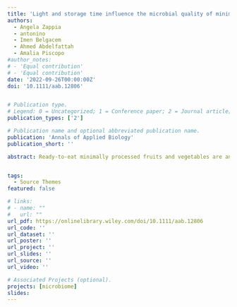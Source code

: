 ```yaml
---
title: 'Light and storage time influence the microbial quality of minimally processed rocket'
authors:
  - Angela Zappia
  - antonino
  - Imen Belgacem
  - Ahmed Abdelfattah
  - Amalia Piscopo
#author_notes:
# - 'Equal contribution'
# - 'Equal contribution'
date: '2022-09-26T00:00:00Z'
doi: '10.1111/aab.12806'


# Publication type.
# Legend: 0 = Uncategorized; 1 = Conference paper; 2 = Journal article; 3 = Preprint / Working Paper; 4 = Report; 5 = Book; 6 = Book section; 7 = Thesis; 8 = Patent
publication_types: ['2']

# Publication name and optional abbreviated publication name.
publication: 'Annals of Applied Biology'
publication_short: ''

abstract: Ready-to-eat minimally processed fruits and vegetables are an ideal substrate for the growth of microorganisms, including human pathogens and mycotoxin-producing species, which questions about their quality and safety for customers. While we are aware of the importance of production workflows in structuring the products’ microbial communities, we still know little about the factors that shape microbiomes during the timeframe products are available to customers, and beyond this timeframe. Here, we study the influence of storage light condition (light or dark) on microbiological and physico-chemical parameters of minimally processed rocket leaves at different shelf life timepoints (day the product becomes available to consumers, expiration date, three days after the expiration date). Our results suggest that the total microbial load increases from the day the product becomes available to consumers, to the expiry date, and after the product's expiration. However, when studying the composition of the fungal microbiome, we did not observe significant changes in its structure as effect of product shelf life or storage light condition. We also found that products stored under light condition had a higher total bacterial load compared to those stored in darkness. Our results might be helpful in crafting improved workflows for product's storage during its shelf life, which might ultimately lead to a re-evaluation of storage times resulting in reduced food waste due to product spoilage or expiration.


tags:
  - Source Themes
featured: false

# links:
# - name: ""
#   url: ""
url_pdf: https://onlinelibrary.wiley.com/doi/10.1111/aab.12806
url_code: ''
url_dataset: ''
url_poster: ''
url_project: ''
url_slides: ''
url_source: ''
url_video: ''

# Associated Projects (optional).
projects: [microbiome]
slides:
---
```

